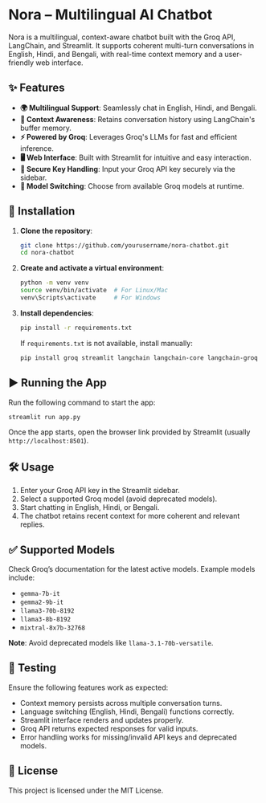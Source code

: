 # Nora – Multilingual AI Chatbot

Nora is a multilingual, context-aware chatbot built with the Groq API, LangChain, and Streamlit. It supports coherent multi-turn conversations in English, Hindi, and Bengali, with real-time context memory and a user-friendly web interface.

## ✨ Features

- **🌍 Multilingual Support**: Seamlessly chat in English, Hindi, and Bengali.
- **💬 Context Awareness**: Retains conversation history using LangChain's buffer memory.
- **⚡ Powered by Groq**: Leverages Groq's LLMs for fast and efficient inference.
- **🖥️ Web Interface**: Built with Streamlit for intuitive and easy interaction.
- **🔑 Secure Key Handling**: Input your Groq API key securely via the sidebar.
- **🔄 Model Switching**: Choose from available Groq models at runtime.

## 🚀 Installation

1. **Clone the repository**:
   ```bash
   git clone https://github.com/yourusername/nora-chatbot.git
   cd nora-chatbot
   ```

2. **Create and activate a virtual environment**:
   ```bash
   python -m venv venv
   source venv/bin/activate  # For Linux/Mac
   venv\Scripts\activate     # For Windows
   ```

3. **Install dependencies**:
   ```bash
   pip install -r requirements.txt
   ```
   If `requirements.txt` is not available, install manually:
   ```bash
   pip install groq streamlit langchain langchain-core langchain-groq transformers sentencepiece torch
   ```

## ▶️ Running the App

Run the following command to start the app:
```bash
streamlit run app.py
```

Once the app starts, open the browser link provided by Streamlit (usually `http://localhost:8501`).

## 🛠️ Usage

1. Enter your Groq API key in the Streamlit sidebar.
2. Select a supported Groq model (avoid deprecated models).
3. Start chatting in English, Hindi, or Bengali.
4. The chatbot retains recent context for more coherent and relevant replies.

## ✅ Supported Models

Check Groq’s documentation for the latest active models. Example models include:

- `gemma-7b-it`
- `gemma2-9b-it`
- `llama3-70b-8192`
- `llama3-8b-8192`
- `mixtral-8x7b-32768`

**Note**: Avoid deprecated models like `llama-3.1-70b-versatile`.

## 🧪 Testing

Ensure the following features work as expected:

- Context memory persists across multiple conversation turns.
- Language switching (English, Hindi, Bengali) functions correctly.
- Streamlit interface renders and updates properly.
- Groq API returns expected responses for valid inputs.
- Error handling works for missing/invalid API keys and deprecated models.

## 📄 License

This project is licensed under the MIT License.